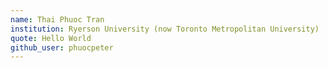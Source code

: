 ```yaml
---
name: Thai Phuoc Tran
institution: Ryerson University (now Toronto Metropolitan University)
quote: Hello World
github_user: phuocpeter
---
```


